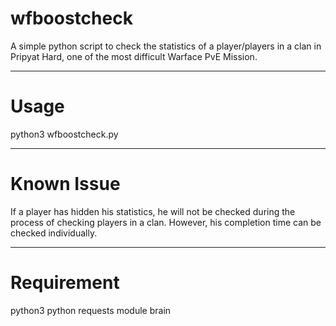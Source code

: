# wfboostcheck
A simple python script to check the statistics of a player/players in a clan in Pripyat Hard, one of the most difficult Warface PvE Mission.

------
# Usage
python3 wfboostcheck.py

------
# Known Issue
If a player has hidden his statistics, he will not be checked during the process of checking players in a clan. However, his completion time can be checked individually.

------
# Requirement
python3
python requests module
brain
